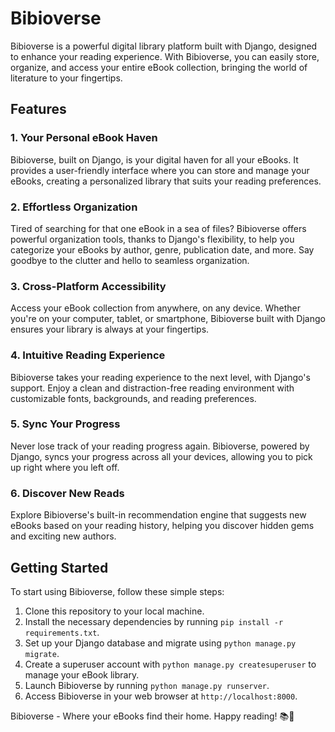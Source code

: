 # Bibioverse

Bibioverse is a powerful digital library platform built with Django, designed to enhance your reading experience. With Bibioverse, you can easily store, organize, and access your entire eBook collection, bringing the world of literature to your fingertips.

## Features

### 1. Your Personal eBook Haven

Bibioverse, built on Django, is your digital haven for all your eBooks. It provides a user-friendly interface where you can store and manage your eBooks, creating a personalized library that suits your reading preferences.

### 2. Effortless Organization

Tired of searching for that one eBook in a sea of files? Bibioverse offers powerful organization tools, thanks to Django's flexibility, to help you categorize your eBooks by author, genre, publication date, and more. Say goodbye to the clutter and hello to seamless organization.

### 3. Cross-Platform Accessibility

Access your eBook collection from anywhere, on any device. Whether you're on your computer, tablet, or smartphone, Bibioverse built with Django ensures your library is always at your fingertips.

### 4. Intuitive Reading Experience

Bibioverse takes your reading experience to the next level, with Django's support. Enjoy a clean and distraction-free reading environment with customizable fonts, backgrounds, and reading preferences.

### 5. Sync Your Progress

Never lose track of your reading progress again. Bibioverse, powered by Django, syncs your progress across all your devices, allowing you to pick up right where you left off.

### 6. Discover New Reads

Explore Bibioverse's built-in recommendation engine that suggests new eBooks based on your reading history, helping you discover hidden gems and exciting new authors.

## Getting Started

To start using Bibioverse, follow these simple steps:

1. Clone this repository to your local machine.
2. Install the necessary dependencies by running `pip install -r requirements.txt`.
3. Set up your Django database and migrate using `python manage.py migrate`.
4. Create a superuser account with `python manage.py createsuperuser` to manage your eBook library.
5. Launch Bibioverse by running `python manage.py runserver`.
6. Access Bibioverse in your web browser at `http://localhost:8000`.


Bibioverse - Where your eBooks find their home. Happy reading! 📚📖